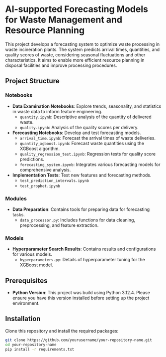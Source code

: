 # AI-supported Forecasting Models for Waste Management and Resource Planning

This project develops a forecasting system to optimize waste processing in waste incineration plants. The system predicts arrival times, quantities, and quality scores of waste, considering seasonal fluctuations and other characteristics. It aims to enable more efficient resource planning in disposal facilities and improve processing procedures.

## Project Structure

### Notebooks
- **Data Examination Notebooks**: Explore trends, seasonality, and statistics in waste data to inform feature engineering.
  - `quantity.ipynb`: Descriptive analysis of the quantity of delivered waste.
  - `quality.ipynb`: Analysis of the quality scores per delivery.
- **Forecasting Notebooks**: Develop and test forecasting models.
  - `arrival_time.ipynb`: Forecast the arrival times of waste deliveries.
  - `quantity_xgboost.ipynb`: Forecast waste quantities using the XGBoost algorithm.
  - `quality_regression_test.ipynb`: Regression tests for quality score predictions.
  - `forecasting_system.ipynb`: Integrates various forecasting models for comprehensive analysis.
- **Implementation Tests**: Test new features and forecasting methods.
  - `test_prediction_intervals.ipynb`
  - `test_prophet.ipynb`

### Modules
- **Data Preparation**: Contains tools for preparing data for forecasting tasks.
  - `data_processor.py`: Includes functions for data cleaning, preprocessing, and feature extraction.

### Models
- **Hyperparameter Search Results**: Contains results and configurations for various models.
  - `hyperparameters.py`: Details of hyperparameter tuning for the XGBoost model.

## Prerequisites

- **Python Version**: This project was build using Python 3.12.4. Please ensure you have this version installed before setting up the project environment.

## Installation

Clone this repository and install the required packages:

```bash
git clone https://github.com/yourusername/your-repository-name.git
cd your-repository-name
pip install -r requirements.txt